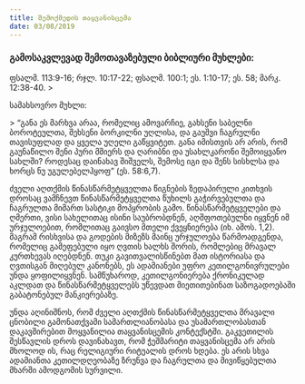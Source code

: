 ```yaml
---
title: შემოქმედის თაყვანისცემა
date: 03/08/2019
---
```


<h3 class="ka_geo">  გამოსაკვლევად შემოთავაზებული ბიბლიური მუხლები: </h3> ფსალმ. 113:9-16; რჯლ. 10:17-22; ფსალმ. 100:1; ეს. 1:10-17; ეს. 58; მარკ. 12:38-40.
> <p>სამახსოვრო  მუხლი:</p> 
>  “განა  ეს  მარხვა  არაა, რომელიც  ამოვარჩიე, გახსენი  საბელნი  ბოროტეულთა, შეხსენი  ბორკილნი  უღლისა, და  გაუშვი  ჩაგრულნი  თავისუფლად  და  ყველა  უღელი  გაწყვიტეთ. განა  იმისთვის  არ  არის, რომ  გაუნაწილო  შენი  პური  მშიერს  და  ღარიბნი  და  უსახლკარონი  შემოიყვანო  სახლში? როდესაც  დაინახავ  შიშველს, შემოსე  იგი  და  შენს  სისხლსა  და  ხორცს  ნუ  უგულებელჰყოფ” (ეს. 58:6,7).

ძველი  აღთქმის  წინასწარმეტყველთა  წიგნების  ზედაპირული  კითხვის  დროსაც  ვამჩნევთ  წინასწარმეტყველთა  წუხილს  გაჭირვებულთა  და  ჩაგრულთა  მიმართ  სასტიკი  მოპყრობის  გამო. წინასწარმეტყველები  და  ღმერთი, ვისი  სახელითაც  ისინი  საუბრობდნენ, აღშფოთებულნი  იყვნენ  იმ  ურჯულოებით, რომლითაც  გაივსო  მთელი  ქვეყნიერება (იხ. ამოს. 1,2). მაგრამ  რისხვისა  და  გოდების  მიზეზს  მაინც  ურჯულოება  წარმოადგენდა, რომელიც  გამეფებული  იყო  ღვთის  ხალხს  შორის, რომლებიც  მრავალ  კურთხევას  იღებდნენ. თუკი  გავითვალისწინებთ  მათ  ისტორიასა  და  ღვთისგან  მიღებულ  კანონებს, ეს  ადამიანები  უფრო  კეთილგონივრულები  უნდა  ყოფილიყვნენ. სამწუხაროდ, კეთილგონიერება  ქრონიკულად  აკლდათ  და  წინასწარმეტყველებს  უწევდათ  მიეთითებინათ  საზოგადოებაში  გაბატონებულ  მანკიერებაზე.

უნდა  აღინიშნოს, რომ  ძველი  აღთქმის  წინასწარმეტყველთა  მრავალი  ცნობილი  გამონათქვამი  სამართლიანობასა  და  უსამართლობასთან  დაკავშირებით  მოყვანილია  თაყვანისცემის  კონტექსტში. გაკვეთილის  შესწავლის  დროს  დავინახავთ, რომ  ჭეშმარიტი  თაყვანისცემა  არ  არის  მხოლოდ  ის, რაც  რელიგიური  რიტუალის  დროს  ხდება. ეს  არის  სხვა  ადამიანთა  კეთილდღეობაზე  ზრუნვა  და  ჩაგრულთა  და  მივიწყებულთა  მხარში  ამოდგომის  სურვილი.

